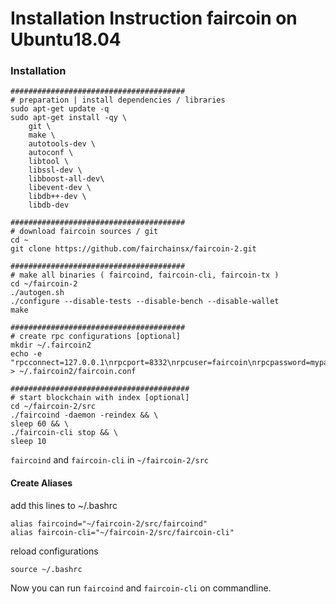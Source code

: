 # Installation Instruction faircoin on Ubuntu18.04

### Installation

~~~
#######################################
# preparation | install dependencies / libraries
sudo apt-get update -q
sudo apt-get install -qy \
    git \
    make \
    autotools-dev \
    autoconf \
    libtool \
    libssl-dev \
    libboost-all-dev\
    libevent-dev \
    libdb++-dev \
    libdb-dev

#######################################
# download faircoin sources / git
cd ~
git clone https://github.com/fairchainsx/faircoin-2.git

#######################################
# make all binaries ( faircoind, faircoin-cli, faircoin-tx )
cd ~/faircoin-2
./autogen.sh
./configure --disable-tests --disable-bench --disable-wallet
make

#######################################
# create rpc configurations [optional]
mkdir ~/.faircoin2
echo -e "rpcconnect=127.0.0.1\nrpcport=8332\nrpcuser=faircoin\nrpcpassword=mypassword\ntxindex=1" > ~/.faircoin2/faircoin.conf

########################################
# start blockchain with index [optional]
cd ~/faircoin-2/src
./faircoind -daemon -reindex && \
sleep 60 && \
./faircoin-cli stop && \
sleep 10
~~~

`faircoind` and `faircoin-cli` in `~/faircoin-2/src`


#### Create Aliases
add this lines to ~/.bashrc
~~~
alias faircoind="~/faircoin-2/src/faircoind"
alias faircoin-cli="~/faircoin-2/src/faircoin-cli"
~~~
reload configurations
~~~
source ~/.bashrc
~~~
Now you can run `faircoind` and `faircoin-cli` on commandline.
